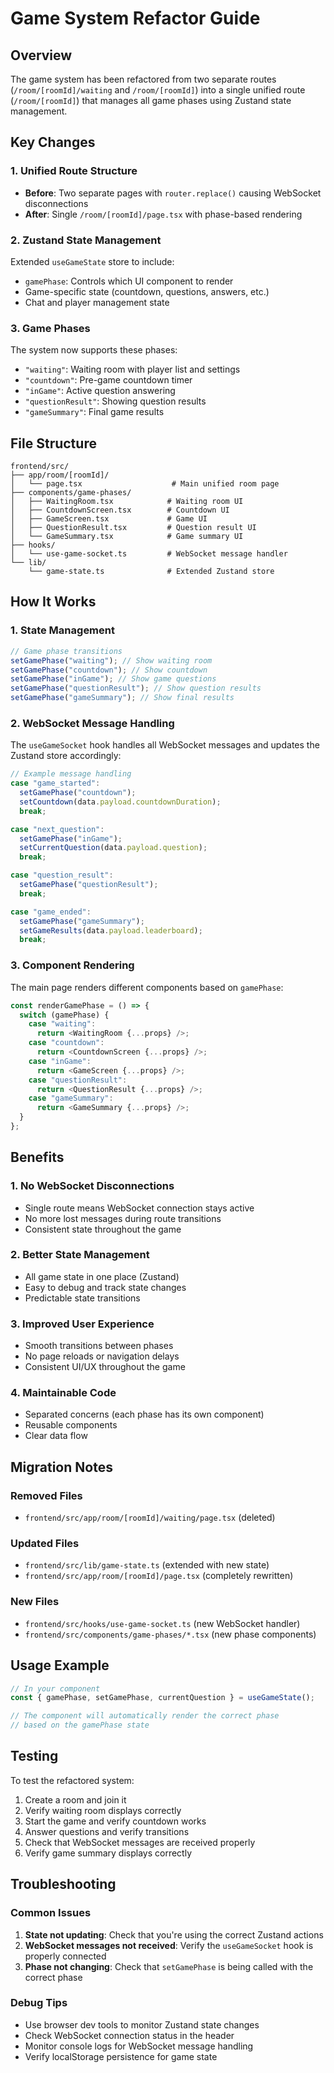 # Game System Refactor Guide

## Overview

The game system has been refactored from two separate routes (`/room/[roomId]/waiting` and `/room/[roomId]`) into a single unified route (`/room/[roomId]`) that manages all game phases using Zustand state management.

## Key Changes

### 1. Unified Route Structure

- **Before**: Two separate pages with `router.replace()` causing WebSocket disconnections
- **After**: Single `/room/[roomId]/page.tsx` with phase-based rendering

### 2. Zustand State Management

Extended `useGameState` store to include:

- `gamePhase`: Controls which UI component to render
- Game-specific state (countdown, questions, answers, etc.)
- Chat and player management state

### 3. Game Phases

The system now supports these phases:

- `"waiting"`: Waiting room with player list and settings
- `"countdown"`: Pre-game countdown timer
- `"inGame"`: Active question answering
- `"questionResult"`: Showing question results
- `"gameSummary"`: Final game results

## File Structure

```
frontend/src/
├── app/room/[roomId]/
│   └── page.tsx                    # Main unified room page
├── components/game-phases/
│   ├── WaitingRoom.tsx            # Waiting room UI
│   ├── CountdownScreen.tsx        # Countdown UI
│   ├── GameScreen.tsx             # Game UI
│   ├── QuestionResult.tsx         # Question result UI
│   └── GameSummary.tsx            # Game summary UI
├── hooks/
│   └── use-game-socket.ts         # WebSocket message handler
└── lib/
    └── game-state.ts              # Extended Zustand store
```

## How It Works

### 1. State Management

```typescript
// Game phase transitions
setGamePhase("waiting"); // Show waiting room
setGamePhase("countdown"); // Show countdown
setGamePhase("inGame"); // Show game questions
setGamePhase("questionResult"); // Show question results
setGamePhase("gameSummary"); // Show final results
```

### 2. WebSocket Message Handling

The `useGameSocket` hook handles all WebSocket messages and updates the Zustand store accordingly:

```typescript
// Example message handling
case "game_started":
  setGamePhase("countdown");
  setCountdown(data.payload.countdownDuration);
  break;

case "next_question":
  setGamePhase("inGame");
  setCurrentQuestion(data.payload.question);
  break;

case "question_result":
  setGamePhase("questionResult");
  break;

case "game_ended":
  setGamePhase("gameSummary");
  setGameResults(data.payload.leaderboard);
  break;
```

### 3. Component Rendering

The main page renders different components based on `gamePhase`:

```typescript
const renderGamePhase = () => {
  switch (gamePhase) {
    case "waiting":
      return <WaitingRoom {...props} />;
    case "countdown":
      return <CountdownScreen {...props} />;
    case "inGame":
      return <GameScreen {...props} />;
    case "questionResult":
      return <QuestionResult {...props} />;
    case "gameSummary":
      return <GameSummary {...props} />;
  }
};
```

## Benefits

### 1. No WebSocket Disconnections

- Single route means WebSocket connection stays active
- No more lost messages during route transitions
- Consistent state throughout the game

### 2. Better State Management

- All game state in one place (Zustand)
- Easy to debug and track state changes
- Predictable state transitions

### 3. Improved User Experience

- Smooth transitions between phases
- No page reloads or navigation delays
- Consistent UI/UX throughout the game

### 4. Maintainable Code

- Separated concerns (each phase has its own component)
- Reusable components
- Clear data flow

## Migration Notes

### Removed Files

- `frontend/src/app/room/[roomId]/waiting/page.tsx` (deleted)

### Updated Files

- `frontend/src/lib/game-state.ts` (extended with new state)
- `frontend/src/app/room/[roomId]/page.tsx` (completely rewritten)

### New Files

- `frontend/src/hooks/use-game-socket.ts` (new WebSocket handler)
- `frontend/src/components/game-phases/*.tsx` (new phase components)

## Usage Example

```typescript
// In your component
const { gamePhase, setGamePhase, currentQuestion } = useGameState();

// The component will automatically render the correct phase
// based on the gamePhase state
```

## Testing

To test the refactored system:

1. Create a room and join it
2. Verify waiting room displays correctly
3. Start the game and verify countdown works
4. Answer questions and verify transitions
5. Check that WebSocket messages are received properly
6. Verify game summary displays correctly

## Troubleshooting

### Common Issues

1. **State not updating**: Check that you're using the correct Zustand actions
2. **WebSocket messages not received**: Verify the `useGameSocket` hook is properly connected
3. **Phase not changing**: Check that `setGamePhase` is being called with the correct phase

### Debug Tips

- Use browser dev tools to monitor Zustand state changes
- Check WebSocket connection status in the header
- Monitor console logs for WebSocket message handling
- Verify localStorage persistence for game state
